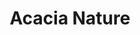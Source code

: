 ---
title: "Acacia Nature"
woodType: "Acacia"
thickness: 
        - "22mm"

lengthWidth: 
    - "400x60mm"
    - "500x70mm"
---
